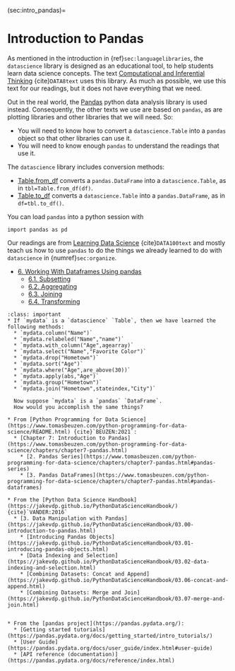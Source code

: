 (sec:intro_pandas)=
# Introduction to Pandas

As mentioned in the introduction in {ref}`sec:languagelibraries`, the `datascience` library is designed as an educational tool, to help students learn data science concepts.
The text  [Computational and Inferential Thinking](https://inferentialthinking.com/chapters/intro.html) {cite}`DATA8text` uses this library.
As much as possible, we use this text for our readings, but it does not have everything that we need.

Out in the real world, the
[Pandas](https://pandas.pydata.org/) python data analysis library is used instead. 
Consequently, the other texts we use are based on `pandas`, as are plotting libraries and other libraries that we will need.
So:
* You will need to know how to convert a `datascience.Table` into a `pandas` object so that other libraries can use it.
* You will need to know enough `pandas` to understand the readings that use it.

The `datascience` library includes conversion methods:
* [Table.from_df](http://www.data8.org/datascience/_autosummary/datascience.tables.Table.from_df.html#datascience.tables.Table.from_df)  converts a `pandas.DataFrame` into a `datascience.Table`, as in `tbl=Table.from_df(df)`. 	
* [Table.to_df](http://www.data8.org/datascience/_autosummary/datascience.tables.Table.to_df.html#datascience.tables.Table.to_df) converts a `datascience.Table` into a `pandas.DataFrame`, as in `df=tbl.to_df()`.


You can load `pandas` into a python session with

    import pandas as pd
	
Our readings are from [Learning Data Science](http://www.textbook.ds100.org/) {cite}`DATA100text` and mostly teach us how to use `pandas` to do the things we already learned to do with `datascience` in {numref}`sec:organize`.
- [6. Working With Dataframes Using pandas](http://www.textbook.ds100.org/ch/06/pandas_intro.html)
  * [6.1. Subsetting](http://www.textbook.ds100.org/ch/06/pandas_subsetting.html)
  * [6.2. Aggregating](http://www.textbook.ds100.org/ch/06/pandas_aggregating.html)
  * [6.3. Joining](http://www.textbook.ds100.org/ch/06/pandas_joining.html)
  * [6.4. Transforming](http://www.textbook.ds100.org/ch/06/pandas_transforming.html)


```{admonition} Reading Questions
:class: important
* If `mydata` is a `datascience` `Table`, then we have learned the following methods:
  * `mydata.column("Name")`
  * `mydata.relabeled("Name","name")`
  * `mydata.with_column("Age",agearray)`
  * `mydata.select("Name","Favorite Color")`
  * `mydata.drop("Hometown")`
  * `mydata.sort("Age")`
  * `mydata.where("Age",are_above(30))`
  * `mydata.apply(abs,"Age")`
  * `mydata.group("Hometown")`
  * `mydata.join("Hometown",stateindex,"City")`
  
  Now suppose `mydata` is a `pandas` `DataFrame`. 
  How would you accomplish the same things?
```




```{admonition} Further Resources
* From [Python Programming for Data Science](https://www.tomasbeuzen.com/python-programming-for-data-science/README.html) {cite}`BEUZEN:2021`:
  * [Chapter 7: Introduction to Pandas](https://www.tomasbeuzen.com/python-programming-for-data-science/chapters/chapter7-pandas.html)
    * [2. Pandas Series](https://www.tomasbeuzen.com/python-programming-for-data-science/chapters/chapter7-pandas.html#pandas-series)
    * [3. Pandas DataFrames](https://www.tomasbeuzen.com/python-programming-for-data-science/chapters/chapter7-pandas.html#pandas-dataframes)
	
* From the [Python Data Science Handbook](https://jakevdp.github.io/PythonDataScienceHandbook/) {cite}`VANDER:2016`
  * [3. Data Manipulation with Pandas](https://jakevdp.github.io/PythonDataScienceHandbook/03.00-introduction-to-pandas.html)
    * [Introducing Pandas Objects](https://jakevdp.github.io/PythonDataScienceHandbook/03.01-introducing-pandas-objects.html)
    * [Data Indexing and Selection](https://jakevdp.github.io/PythonDataScienceHandbook/03.02-data-indexing-and-selection.html)
	* [Combining Datasets: Concat and Append](https://jakevdp.github.io/PythonDataScienceHandbook/03.06-concat-and-append.html)
	* [Combining Datasets: Merge and Join](https://jakevdp.github.io/PythonDataScienceHandbook/03.07-merge-and-join.html)


* From the [pandas project](https://pandas.pydata.org/):
  * [Getting started tutorials](https://pandas.pydata.org/docs/getting_started/intro_tutorials/)
  * [User Guide](https://pandas.pydata.org/docs/user_guide/index.html#user-guide)
  * [API reference (documentation)](https://pandas.pydata.org/docs/reference/index.html)
```
